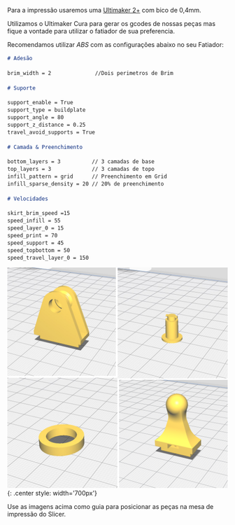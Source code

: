 Para a impressão usaremos uma [Ultimaker 2+](https://ultimaker.com/3d-printers/ultimaker-2-plus-connect) com bico de 0,4mm.

 Utilizamos o Ultimaker Cura para gerar os gcodes de nossas peças mas fique a vontade para utilizar o fatiador de sua preferencia.
 
 Recomendamos utilizar *ABS* com as configurações abaixo no seu Fatiador:

``` md 
# Adesão

brim_width = 2              //Dois perimetros de Brim

# Suporte

support_enable = True
support_type = buildplate
support_angle = 80
support_z_distance = 0.25
travel_avoid_supports = True

# Camada & Preenchimento

bottom_layers = 3          // 3 camadas de base
top_layers = 3             // 3 camadas de topo
infill_pattern = grid      // Preenchimento em Grid
infill_sparse_density = 20 // 20% de preenchimento

# Velocidades

skirt_brim_speed =15
speed_infill = 55
speed_layer_0 = 15
speed_print = 70
speed_support = 45
speed_topbottom = 50
speed_travel_layer_0 = 150
```

![Posição STL Slicer](imgs/PosicaoSTL.png){: .center style: width='700px'}

Use as imagens acima como guia para posicionar as peças na mesa de impressão do Slicer.


